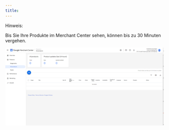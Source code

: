 ```yaml
---
title: 
---
```


Hinweis:

Bis Sie Ihre Produkte im Merchant Center sehen, können bis zu 30 Minuten vergehen.

![ladezeit](img/ladezeit.png)
